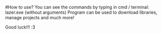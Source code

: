 #How to use?
You can see the commands by typing in cmd / terminal: lazer.exe (without arguments)
Program can be used to download libraries, manage projects and much more!

Good luck!!! :3
